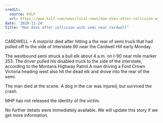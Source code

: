```yaml
---
credit:
  source: KXLF
  url: https://www.kxlf.com/news/local-news/man-dies-after-collision-with-semi-near-cardwell
date: '2020-11-24'
title: "Man dies after collision with semi near Cardwell"
---
```

CARDWELL – A motorist died after hitting a the rear of semi truck that had pulled off to the side of Interstate 90 near the Cardwell Hill early Monday.

The westbound semi struck a bull elk about 4 a.m. on I-90 near mile marker 253. The driver pulled his disabled truck to the side of the interstate, according to the Montana Highway Patrol.A man driving a Ford Crown Victoria heading west also hit the dead elk and drove into the rear of the semi.

The man died at the scene. A dog in the car was injured, but survived the crash.

MHP has not released the identity of the victim.

No further details were immediately available. We will update this story if we get more information.
